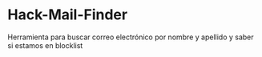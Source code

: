 # Hack-Mail-Finder
Herramienta  para buscar correo electrónico por nombre y apellido y saber si estamos en blocklist 
